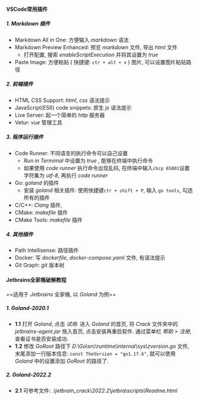 #### VSCode常用插件
##### 1. Markdown 插件
- Markdown All in One: 方便输入 *markdown* 语法
- Markdown Preview Enhanced: 预览 *markdown* 文件, 导出 *html* 文件
  - 打开配置, 搜索 *enableScriptExecution* 并将其设置为 *true*
- Paste Image: 方便粘贴 ( 快捷键: `ctr + alt + v` ) 图片, 可以设置图片粘贴路径

##### 2. 前端插件
- HTML CSS Support: *html*, *css* 语法提示
- JavaScript(ES6) code snippets: 原生 *js* 语法提示
- Live Server: 起一个简单的 *http* 服务器
- Vetur: *vue* 管理工具

##### 3. 程序运行插件
- Code Runner: 不同语言的执行命令可以自己设置
  - *Run in Termimal* 中设置为 *true* , 能够在终端中执行命令
  - 如果使用 *code runner* 执行命令出现乱码, 在终端中输入`chcp 65001`设置字符集为 *utf-8*, 再执行 *code runner*
- Go: *goland* 的插件
  - 安装 *goland* 相关插件: 使用快捷键`ctr + shift + P`, 输入 `go tools`, 勾选所有的插件
- C/C++: *Clang* 插件, 
- CMake: *makefile* 插件
- CMake Tools: *makefile* 插件

##### 4. 其他插件
- Path Intellisense: 路径插件
- Docker: 写 *dockerfile*, *docker-compose.yaml* 文件, 有语法提示
- Git Graph: *git* 版本树

#### Jetbrains全家桶破解教程
==适用于 *Jetbrains* 全家桶, 以 *Goland* 为例==
##### 1. Goland-2020.1
- **1.1** 打开 *Goland*, 点击 *试用*. 进入 *Goland* 的首页, 将 *Crack* 文件夹中的 *jetbrains-agent.jar* 拖入首页, 点击安装再重启软件. 通过菜单栏 *帮助 > 注册*, 查看证书是否安装成功.
- **1.2** 修改 *GoRoot* 路径下 *D:\Go\src\runtime\internal\sys\zversion.go* 文件, 末尾添加一行版本信息: `const TheVersion = "go1.17.6"`, 就可以使用 *Goland* 中的设置添加 *GoRoot* 的路径了.

##### 2. Goland-2022.2
- **2.1** 可参考文件: *.\jetbrain_crack\2022.2\jetbra\scripts\Readme.html*